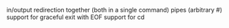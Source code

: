 in/output redirection together (both in a single command)
pipes (arbitrary #)
support for graceful exit with EOF
support for cd
